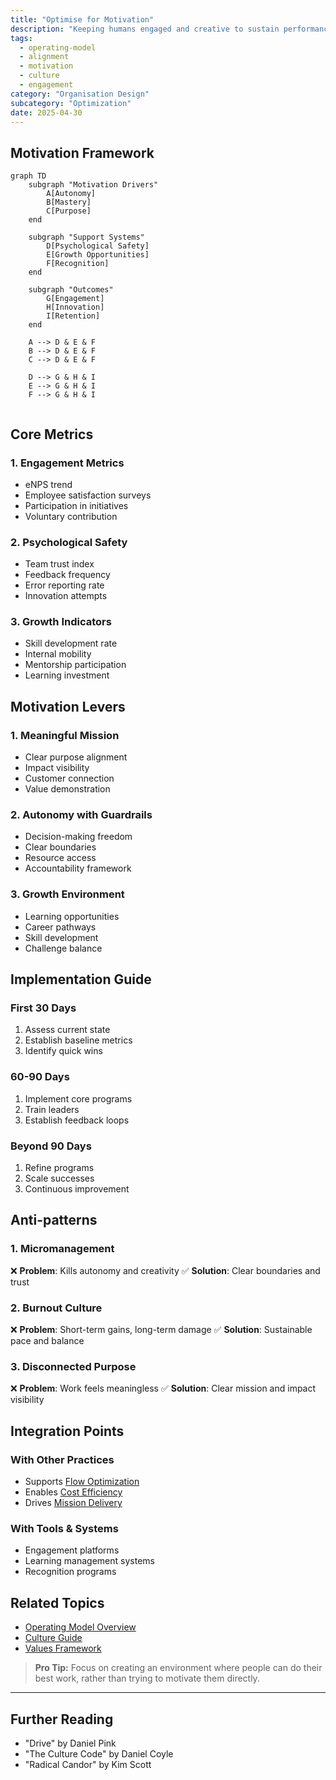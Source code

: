 ```yaml
---
title: "Optimise for Motivation"
description: "Keeping humans engaged and creative to sustain performance."
tags:
  - operating-model
  - alignment
  - motivation
  - culture
  - engagement
category: "Organisation Design"
subcategory: "Optimization"
date: 2025-04-30
---
```


## Motivation Framework

```mermaid
graph TD
    subgraph "Motivation Drivers"
        A[Autonomy]
        B[Mastery]
        C[Purpose]
    end
    
    subgraph "Support Systems"
        D[Psychological Safety]
        E[Growth Opportunities]
        F[Recognition]
    end
    
    subgraph "Outcomes"
        G[Engagement]
        H[Innovation]
        I[Retention]
    end
    
    A --> D & E & F
    B --> D & E & F
    C --> D & E & F
    
    D --> G & H & I
    E --> G & H & I
    F --> G & H & I
    
```

## Core Metrics

### 1. Engagement Metrics
- eNPS trend
- Employee satisfaction surveys
- Participation in initiatives
- Voluntary contribution

### 2. Psychological Safety
- Team trust index
- Feedback frequency
- Error reporting rate
- Innovation attempts

### 3. Growth Indicators
- Skill development rate
- Internal mobility
- Mentorship participation
- Learning investment

## Motivation Levers

### 1. Meaningful Mission
- Clear purpose alignment
- Impact visibility
- Customer connection
- Value demonstration

### 2. Autonomy with Guardrails
- Decision-making freedom
- Clear boundaries
- Resource access
- Accountability framework

### 3. Growth Environment
- Learning opportunities
- Career pathways
- Skill development
- Challenge balance

## Implementation Guide

### First 30 Days
1. Assess current state
2. Establish baseline metrics
3. Identify quick wins

### 60-90 Days
1. Implement core programs
2. Train leaders
3. Establish feedback loops

### Beyond 90 Days
1. Refine programs
2. Scale successes
3. Continuous improvement

## Anti-patterns

### 1. Micromanagement
❌ **Problem**: Kills autonomy and creativity
✅ **Solution**: Clear boundaries and trust

### 2. Burnout Culture
❌ **Problem**: Short-term gains, long-term damage
✅ **Solution**: Sustainable pace and balance

### 3. Disconnected Purpose
❌ **Problem**: Work feels meaningless
✅ **Solution**: Clear mission and impact visibility

## Integration Points

### With Other Practices
- Supports [Flow Optimization](optimise-flow)
- Enables [Cost Efficiency](optimise-cost)
- Drives [Mission Delivery](mission-objectives)

### With Tools & Systems
- Engagement platforms
- Learning management systems
- Recognition programs

## Related Topics
- [Operating Model Overview](operating_alignment_model_wiki)
- [Culture Guide](culture)
- [Values Framework](values)

> **Pro Tip:** Focus on creating an environment where people can do their best work, rather than trying to motivate them directly.

---

## Further Reading
- "Drive" by Daniel Pink
- "The Culture Code" by Daniel Coyle
- "Radical Candor" by Kim Scott
